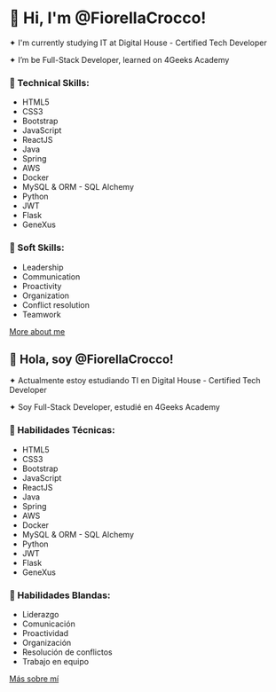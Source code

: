 # **👋 Hi, I'm @FiorellaCrocco!**

  ✦ I'm currently studying IT at Digital House - Certified Tech Developer

  ✦ I’m be Full-Stack Developer, learned on 4Geeks Academy  


### 🚀 Technical Skills:

 * HTML5
 * CSS3
 * Bootstrap
 * JavaScript
 * ReactJS
 * Java
 * Spring
 * AWS
 * Docker
 * MySQL & ORM - SQL Alchemy
 * Python
 * JWT
 * Flask
 * GeneXus
 
 
 ### 🚀 Soft Skills:
 
 * Leadership
 * Communication
 * Proactivity
 * Organization
 * Conflict resolution
 * Teamwork
 
 [More about me](https://fiorellacrocco.github.io/CV/index.html)
 
 ## **👋 Hola, soy @FiorellaCrocco!**
  
  ✦ Actualmente estoy estudiando TI en Digital House - Certified Tech Developer

  ✦ Soy Full-Stack Developer, estudié en 4Geeks Academy

 
### 🚀 Habilidades Técnicas: 

 * HTML5
 * CSS3
 * Bootstrap
 * JavaScript
 * ReactJS
 * Java
 * Spring
 * AWS
 * Docker
 * MySQL & ORM - SQL Alchemy
 * Python
 * JWT
 * Flask
 * GeneXus
 
 
### 🚀 Habilidades Blandas: 

 * Liderazgo
 * Comunicación
 * Proactividad
 * Organización
 * Resolución de conflictos
 * Trabajo en equipo

[Más sobre mí](https://fiorellacrocco.github.io/CV/index.html)
